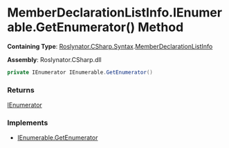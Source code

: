 # MemberDeclarationListInfo\.IEnumerable\.GetEnumerator\(\) Method

**Containing Type**: [Roslynator.CSharp.Syntax](../../README.md)\.[MemberDeclarationListInfo](../README.md)

**Assembly**: Roslynator\.CSharp\.dll

```csharp
private IEnumerator IEnumerable.GetEnumerator()
```

### Returns

[IEnumerator](https://docs.microsoft.com/en-us/dotnet/api/system.collections.ienumerator)

### Implements

* [IEnumerable.GetEnumerator](https://docs.microsoft.com/en-us/dotnet/api/system.collections.ienumerable.getenumerator)
